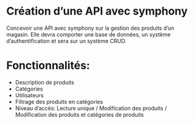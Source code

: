 # Création d’une API avec symphony

Concevoir une API avec symphony sur la gestion des produits d’un magasin. Elle devra comporter une base de données, un système d’authentification et sera sur un système CRUD.

# Fonctionnalités:

- Description de produits
- Catégories
- Utilisateurs
- Filtrage des produits en catégories
- Niveau d’accès: Lecture unique / Modification des produits / Modification des produits et catégories de produits
